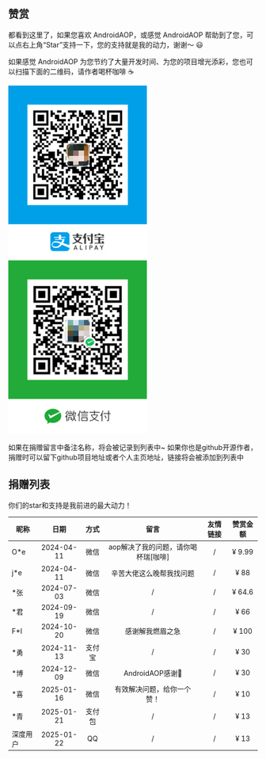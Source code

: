 ## 赞赏

都看到这里了，如果您喜欢 AndroidAOP，或感觉 AndroidAOP 帮助到了您，可以点右上角“Star”支持一下，您的支持就是我的动力，谢谢～ 😃

如果感觉 AndroidAOP 为您节约了大量开发时间、为您的项目增光添彩，您也可以扫描下面的二维码，请作者喝杯咖啡 ☕

<div>
<img src="../../screenshot/IMG_4075.PNG" width="280" height="350">
<img src="../../screenshot/IMG_4076.JPG" width="280" height="350">
</div>

如果在捐赠留言中备注名称，将会被记录到列表中~ 如果你也是github开源作者，捐赠时可以留下github项目地址或者个人主页地址，链接将会被添加到列表中

## 捐赠列表

你们的star和支持是我前进的最大动力！

| 昵称   |     日期     | 方式 |          留言          | 友情链接 |  赞赏金额  |
|------|:----------:|:--:|:--------------------:|:----:|:------:|
| O*e  | 2024-04-11 | 微信 | aop解决了我的问题，请你喝杯瑞[咖啡] |  /   | ¥ 9.99 |
| j*e  | 2024-04-11 | 微信 |     辛苦大佬这么晚帮我找问题     |  /   |  ¥ 88  |
| *张   | 2024-07-03 | 微信 |          /           |  /   | ¥ 64.6 |
| *君   | 2024-09-19 | 微信 |          /           |  /   |  ¥ 66  |
| F*I  | 2024-10-20 | 微信 |       感谢解我燃眉之急       |  /   | ¥ 100  |
| *勇   | 2024-11-13 | 支付宝 |          /           |  /   |  ¥ 30  |
| *博   | 2024-12-09 | 微信 |    AndroidAOP感谢🙏    |  /   |  ¥ 30  |
| *喜   | 2025-01-16 | 微信 |    有效解决问题，给你一个赞！     |   /   |  ¥ 10  |
| *青   | 2025-01-21 | 支付包 |          /           |   /   |  ¥ 13  |
| 深度用户 | 2025-01-22 | QQ |          /           |   /   |  ¥ 13  |

